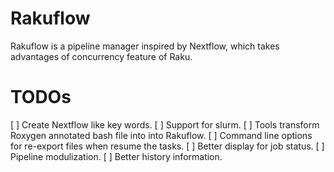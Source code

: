 # Rakuflow
Rakuflow is a pipeline manager inspired by Nextflow, which takes advantages of concurrency feature of Raku.

# TODOs
[ ] Create Nextflow like key words.
[ ] Support for slurm.
[ ] Tools transform Roxygen annotated bash file into into Rakuflow.
[ ] Command line options for re-export files when resume the tasks.
[ ] Better display for job status.
[ ] Pipeline modulization.
[ ] Better history information.
